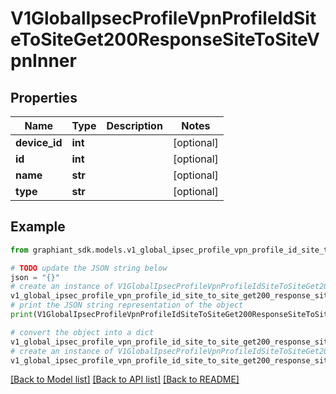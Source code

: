 # V1GlobalIpsecProfileVpnProfileIdSiteToSiteGet200ResponseSiteToSiteVpnInner


## Properties

Name | Type | Description | Notes
------------ | ------------- | ------------- | -------------
**device_id** | **int** |  | [optional] 
**id** | **int** |  | [optional] 
**name** | **str** |  | [optional] 
**type** | **str** |  | [optional] 

## Example

```python
from graphiant_sdk.models.v1_global_ipsec_profile_vpn_profile_id_site_to_site_get200_response_site_to_site_vpn_inner import V1GlobalIpsecProfileVpnProfileIdSiteToSiteGet200ResponseSiteToSiteVpnInner

# TODO update the JSON string below
json = "{}"
# create an instance of V1GlobalIpsecProfileVpnProfileIdSiteToSiteGet200ResponseSiteToSiteVpnInner from a JSON string
v1_global_ipsec_profile_vpn_profile_id_site_to_site_get200_response_site_to_site_vpn_inner_instance = V1GlobalIpsecProfileVpnProfileIdSiteToSiteGet200ResponseSiteToSiteVpnInner.from_json(json)
# print the JSON string representation of the object
print(V1GlobalIpsecProfileVpnProfileIdSiteToSiteGet200ResponseSiteToSiteVpnInner.to_json())

# convert the object into a dict
v1_global_ipsec_profile_vpn_profile_id_site_to_site_get200_response_site_to_site_vpn_inner_dict = v1_global_ipsec_profile_vpn_profile_id_site_to_site_get200_response_site_to_site_vpn_inner_instance.to_dict()
# create an instance of V1GlobalIpsecProfileVpnProfileIdSiteToSiteGet200ResponseSiteToSiteVpnInner from a dict
v1_global_ipsec_profile_vpn_profile_id_site_to_site_get200_response_site_to_site_vpn_inner_from_dict = V1GlobalIpsecProfileVpnProfileIdSiteToSiteGet200ResponseSiteToSiteVpnInner.from_dict(v1_global_ipsec_profile_vpn_profile_id_site_to_site_get200_response_site_to_site_vpn_inner_dict)
```
[[Back to Model list]](../README.md#documentation-for-models) [[Back to API list]](../README.md#documentation-for-api-endpoints) [[Back to README]](../README.md)


